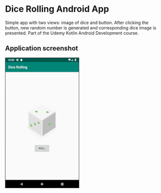 # Dice Rolling Android App
Simple app with two views: image of dice and button. After clicking the button, new random number is generated and corresponding dice image is presented. Part of the Udemy Kotlin Android Development course.
## Application screenshot
![alt text](misc/dice_rolling_app_ss.png)